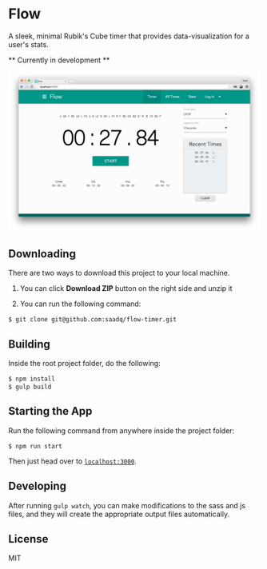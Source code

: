# Flow
A sleek, minimal Rubik's Cube timer that provides data-visualization for a user's stats.

** Currently in development **

![](flow.png)

## Downloading
There are two ways to download this project to your local machine.

1. You can click **Download ZIP** button on the right side and unzip it

2. You can run the following command:
```
$ git clone git@github.com:saadq/flow-timer.git
```

## Building
Inside the root project folder, do the following:
```
$ npm install
$ gulp build
```

## Starting the App
Run the following command from anywhere inside the project folder:
```
$ npm run start
```

Then just head over to [`localhost:3000`](http://localhost:3000).

## Developing
After running `gulp watch`, you can make modifications to the sass and js files, and they will create the appropriate output files automatically.

## License
MIT
